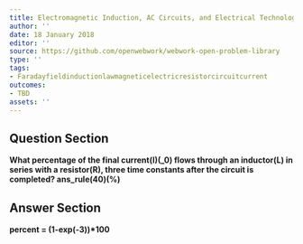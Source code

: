 ```yaml
---
title: Electromagnetic Induction, AC Circuits, and Electrical Technologies - RL Circuits
author: ''
date: 18 January 2018
editor: ''
source: https://github.com/openwebwork/webwork-open-problem-library
type: ''
tags:
- Faradayfieldinductionlawmagneticelectricresistorcircuitcurrent
outcomes:
- TBD
assets: ''
---
```


## Question Section 

<b>
What percentage of the final current(I)(_0) flows through an inductor(L) in series with a resistor(R), three time constants after the circuit is completed?
ans_rule(40)(%)



## Answer Section

percent = (1-exp(-3))*100